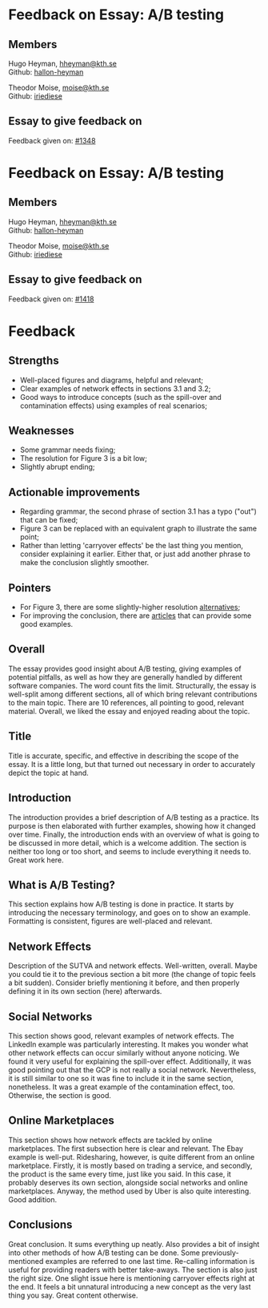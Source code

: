 # Feedback on Essay: A/B testing #

## Members ##  
Hugo Heyman, hheyman@kth.se  
Github: [hallon-heyman](https://github.com/hallon-heyman)  

Theodor Moise, moise@kth.se  
Github: [iriediese](https://github.com/iriediese)  

## Essay to give feedback on ##  
Feedback given on: [#1348](https://github.com/KTH/devops-course/pull/1348)  

# Feedback on Essay: A/B testing #

## Members ##  
Hugo Heyman, hheyman@kth.se  
Github: [hallon-heyman](https://github.com/hallon-heyman)  

Theodor Moise, moise@kth.se  
Github: [iriediese](https://github.com/iriediese)  

## Essay to give feedback on ##  
Feedback given on: [#1418](https://github.com/KTH/devops-course/pull/1418)  

# Feedback
## Strengths
* Well-placed figures and diagrams, helpful and relevant;
* Clear examples of network effects in sections 3.1 and 3.2;
* Good ways to introduce concepts (such as the spill-over and contamination effects) using examples of real scenarios;

## Weaknesses
* Some grammar needs fixing;
* The resolution for Figure 3 is a bit low;
* Slightly abrupt ending;

## Actionable improvements
* Regarding grammar, the second phrase of section 3.1 has a typo ("out") that can be fixed;
* Figure 3 can be replaced with an equivalent graph to illustrate the same point;
* Rather than letting 'carryover effects' be the last thing you mention, consider explaining it earlier. Either that, or just add another phrase to make the conclusion slightly smoother.

## Pointers
* For Figure 3, there are some slightly-higher resolution [alternatives](https://cdn2.hubspot.net/hubfs/355318/images/Synthetic-Control-Graph.jpg);
* For improving the conclusion, there are [articles](https://writingcenter.unc.edu/tips-and-tools/conclusions/) that can provide some good examples.

## Overall
The essay provides good insight about A/B testing, giving examples of potential pitfalls, as well as how they are generally handled by different software companies. The word count fits the limit. Structurally, the essay is well-split among different sections, all of which bring relevant contributions to the main topic. There are 10 references, all pointing to good, relevant material. Overall, we liked the essay and enjoyed reading about the topic.

## Title
Title is accurate, specific, and effective in describing the scope of the essay. It is a little long, but that turned out necessary in order to accurately depict the topic at hand. 

## Introduction
The introduction provides a brief description of A/B testing as a practice. Its purpose is then elaborated with further examples, showing how it changed over time. Finally, the introduction ends with an overview of what is going to be discussed in more detail, which is a welcome addition. The section is neither too long or too short, and seems to include everything it needs to. Great work here.

## What is A/B Testing?
This section explains how A/B testing is done in practice. It starts by introducing the necessary terminology, and goes on to show an example. Formatting is consistent, figures are well-placed and relevant. 

## Network Effects
Description of the SUTVA and network effects. Well-written, overall. Maybe you could tie it to the previous section a bit more (the change of topic feels a bit sudden). Consider briefly mentioning it before, and then properly defining it in its own section (here) afterwards.

## Social Networks
This section shows good, relevant examples of network effects. The LinkedIn example was particularly interesting. It makes you wonder what other network effects can occur similarly without anyone noticing. We found it very useful for explaining the spill-over effect. Additionally, it was good pointing out that the GCP is not really a social network. Nevertheless, it is still similar to one so it was fine to include it in the same section, nonetheless. It was a great example of the contamination effect, too. Otherwise, the section is good.

## Online Marketplaces
This section shows how network effects are tackled by online marketplaces. The first subsection here is clear and relevant. The Ebay example is well-put. Ridesharing, however, is quite different from an online marketplace. Firstly, it is mostly based on trading a service, and secondly, the product is the same every time, just like you said. In this case, it probably deserves its own section, alongside social networks and online marketplaces. Anyway, the method used by Uber is also quite interesting. Good addition.

## Conclusions
Great conclusion. It sums everything up neatly. Also provides a bit of insight into other methods of how A/B testing can be done. Some previously-mentioned examples are referred to one last time. Re-calling information is useful for providing readers with better take-aways. The section is also just the right size. One slight issue here is mentioning carryover effects right at the end. It feels a bit unnatural introducing a new concept as the very last thing you say. Great content otherwise.
